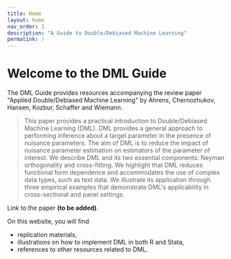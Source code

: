 ```yaml
---
title: Home
layout: home
nav_order: 1
description: "A Guide to Double/Debiased Machine Learning"
permalink: /
---
```


# Welcome to the DML Guide

The DML Guide provides resources accompanying the review paper "Applied Double/Debiased Machine Learning" by Ahrens, Chernozhukov, Hansen, Kozbur, Schaffer and Wiemann.

> This paper provides a practical introduction to Double/Debiased Machine Learning (DML). DML provides a general approach to performing inference about a target parameter in the presence of nuisance parameters. The aim of DML is to reduce the impact of nuisance parameter estimation on estimators of the parameter of interest. We describe DML and its two essential components: Neyman orthogonality and cross-fitting. We highlight that DML reduces functional form dependence and accommodates the use of complex data types, such as text data. We illustrate its application through three empirical examples that demonstrate DML's applicability in cross-sectional and panel settings.

Link to the paper **(to be added)**.

On this website, you will find 
- replication materials, 
- illustrations on how to implement DML in both R and Stata,
- references to other resources related to DML. 